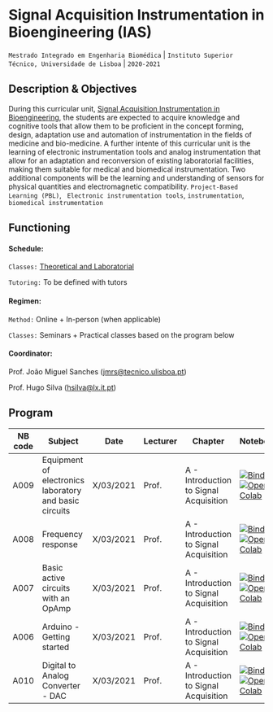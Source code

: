 # Signal Acquisition Instrumentation in Bioengineering (IAS)
```Mestrado Integrado em Engenharia Biomédica``` | ```Instituto Superior Técnico, Universidade de Lisboa``` | ```2020-2021```

## Description & Objectives

During this curricular unit, [Signal Acquisition Instrumentation in Bioengineering](https://fenix.tecnico.ulisboa.pt/disciplinas/IAS511132646/2020-2021/2-semestre), the students are expected to acquire knowledge and cognitive tools that allow them to be proficient in the concept forming, design, adaptation use and automation of instrumentation in the fields of medicine and bio-medicine. A further intente of this curricular unit is the learning of electronic instrumentation tools and analog instrumentation that allow for an adaptation and reconversion of existing laboratorial facilities, making them suitable for medical and biomedical instrumentation. Two additional components will be the learning and understanding of sensors for physical quantities and electromagnetic compatibility.
```Project-Based Learning (PBL)```, ``` Electronic instrumentation tools```, ```instrumentation```, ```biomedical instrumentation```


## Functioning

#### Schedule:

`Classes:` [Theoretical and Laboratorial](https://fenix.tecnico.ulisboa.pt/disciplinas/IAS511132646/2020-2021/2-semestre/horario)

`Tutoring:` To be defined with tutors


#### Regimen:

`Method:` Online + In-person (when applicable)

`Classes:` Seminars + Practical classes based on the program below
 

#### Coordinator:
Prof. João Miguel Sanches ([jmrs@tecnico.ulisboa.pt](mailto:jmrs@tecnico.ulisboa.pt))

Prof. Hugo Silva  ([hsilva@lx.it.pt](mailto:hsilva@lx.it.pt))

## Program
NB code | Subject | Date | Lecturer | Chapter | Notebook 
--- | --- | ---| --- | --- | ---
A009 | Equipment of electronics laboratory and basic circuits | X/03/2021 | Prof. | A - Introduction to Signal Acquisition |  [![Binder](http://mybinder.org/badge_logo.svg)](http://mybinder.org/v2/gh/PIA-Group/ScientIST-notebooks/blob/master/A.Signal_Acquisition/A009%20Equipment%20of%20electronics%20laboratory%20and%20basic%20circuits.ipynb)  [![Open In Colab](https://colab.research.google.com/assets/colab-badge.svg)](https://colab.research.google.com/github/PIA-Group/ScientIST-notebooks/blob/master/A.Signal_Acquisition/A009%20Equipment%20of%20electronics%20laboratory%20and%20basic%20circuits.ipynb) 
A008 | Frequency response | X/03/2021 | Prof. | A - Introduction to Signal Acquisition |   [![Binder](http://mybinder.org/badge_logo.svg)](http://mybinder.org/v2/gh/PIA-Group/ScientIST-notebooks/blob/master/A.Signal_Acquisition/A008%20Frequency%20response.ipynb)   [![Open In Colab](https://colab.research.google.com/assets/colab-badge.svg)](https://colab.research.google.com/github/PIA-Group/ScientIST-notebooks/blob/master/A.Signal_Acquisition/A008%20Frequency%20response.ipynb) 
A007 | Basic active circuits with an OpAmp | X/03/2021 | Prof. | A - Introduction to Signal Acquisition |   [![Binder](http://mybinder.org/badge_logo.svg)](http://mybinder.org/v2/gh/PIA-Group/ScientIST-notebooks/blob/master/A.Signal_Acquisition/A007%20Basic%20active%20circuits%20with%20an%20OpAmp.ipynb)  [![Open In Colab](https://colab.research.google.com/assets/colab-badge.svg)](https://colab.research.google.com/github/PIA-Group/ScientIST-notebooks/blob/master/A.Signal_Acquisition/A007%20Basic%20active%20circuits%20with%20an%20OpAmp.ipynb) 
A006 | Arduino - Getting started | X/03/2021 | Prof. | A - Introduction to Signal Acquisition |   [![Binder](http://mybinder.org/badge_logo.svg)](http://mybinder.org/v2/gh/PIA-Group/ScientIST-notebooks/blob/master/A.Signal_Acquisition/A006%20Arduino%20-%20Getting%20started.ipynb)  [![Open In Colab](https://colab.research.google.com/assets/colab-badge.svg)](https://colab.research.google.com/github/PIA-Group/ScientIST-notebooks/blob/master/A.Signal_Acquisition/A006%20Arduino%20-%20Getting%20started.ipynb) 
A010 | Digital to Analog Converter - DAC | X/03/2021 | Prof. | A - Introduction to Signal Acquisition |   [![Binder](http://mybinder.org/badge_logo.svg)](http://mybinder.org/v2/gh/PIA-Group/ScientIST-notebooks/blob/master/A.Signal_Acquisition/A010%20Digital%20to%20Analog%20Converter%20-%20DAC.ipynb)  [![Open In Colab](https://colab.research.google.com/assets/colab-badge.svg)](https://colab.research.google.com/github/PIA-Group/ScientIST-notebooks/blob/master/A.Signal_Acquisition/A010%20Digital%20to%20Analog%20Converter%20-%20DAC.ipynb) 